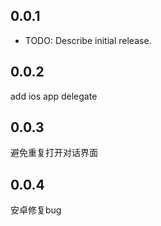 ## 0.0.1

* TODO: Describe initial release.

## 0.0.2

add ios app delegate 

## 0.0.3

避免重复打开对话界面

## 0.0.4

安卓修复bug
